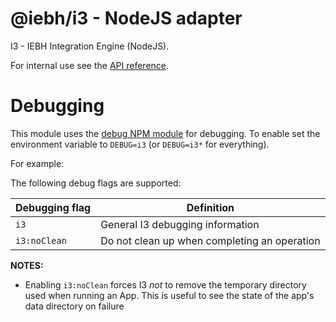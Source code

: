 @iebh/i3 - NodeJS adapter
=========================
I3 - IEBH Integration Engine (NodeJS).

For internal use see the [API reference](API.md).


Debugging
=========
This module uses the [debug NPM module](https://github.com/visionmedia/debug) for debugging. To enable set the environment variable to `DEBUG=i3` (or `DEBUG=i3*` for everything).

For example:

The following debug flags are supported:


| Debugging flag         | Definition                         |
|------------------------|------------------------------------|
| `i3`         | General I3 debugging information             |
| `i3:noClean` | Do not clean up when completing an operation |


**NOTES:**

* Enabling `i3:noClean` forces I3 _not_ to remove the temporary directory used when running an App. This is useful to see the state of the app's data directory on failure
